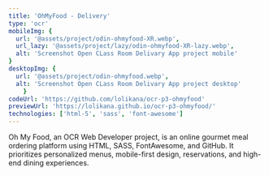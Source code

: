 ```yaml
---
title: 'OhMyFood - Delivery'
type: 'ocr'
mobileImg: {
  url: '@assets/project/odin-ohmyfood-XR.webp',
  url_lazy: '@assets/project/lazy/odin-ohmyfood-XR-lazy.webp',
  alt: 'Screenshot Open CLass Room Delivary App project mobile'
}
desktopImg: {
  url: '@assets/project/odin-ohmyfood.webp',
  alt: 'Screenshot Open CLass Room Delivary App project desktop'
	}
codeUrl: 'https://github.com/lolikana/ocr-p3-ohmyfood'
previewUrl: 'https://lolikana.github.io/ocr-p3-ohmyfood/'
technologies: ['html-5', 'sass', 'font-awesome']
---
```


Oh My Food, an OCR Web Developer project, is an online gourmet meal ordering platform using HTML, SASS, FontAwesome, and GitHub. It prioritizes personalized menus, mobile-first design, reservations, and high-end dining experiences.